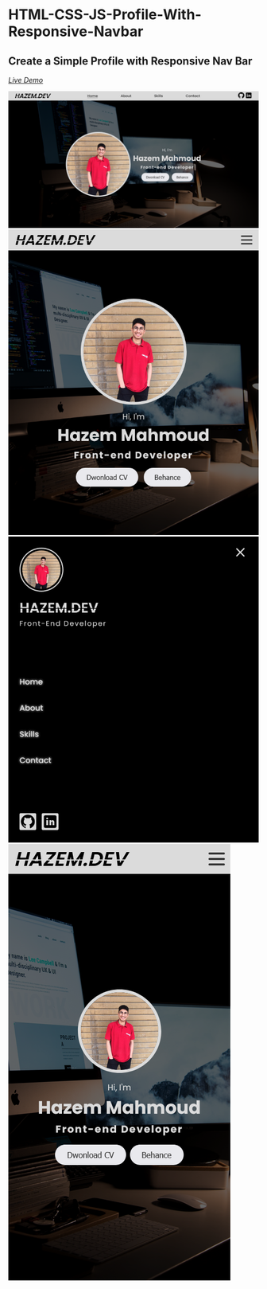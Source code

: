 # HTML-CSS-JS-Profile-With-Responsive-Navbar
## Create a Simple Profile with Responsive Nav Bar

*<a href='https://main--kaleidoscopic-naiad-f7be56.netlify.app/' target='_block'>Live Demo</a>*

![img](./assets/Screen%20Shot%202023-12-30%20at%2003.42.07.png)
![img](./assets/Screen%20Shot%202023-12-30%20at%2003.42.16.png)
![img](./assets/Screen%20Shot%202023-12-30%20at%2003.42.20.png)
![img](./assets/Screen%20Shot%202023-12-30%20at%2003.42.24.png)

